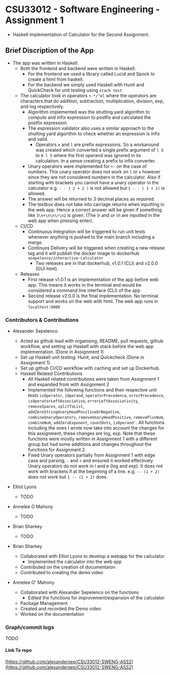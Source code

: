 # CSU33012 - Software Engineering - Assignment 1
* Haskell implementation of Calculator for the Second Assignment.

## Brief Discription of the App
* The app was written in Haskell. 
    - Both the frontend and backend were written in Haskell. 
        - For the frontend we used a library called Lucid and Spock to create a html from haskell. 
        - For the backend we simply used Haskell with Hunit and QuickCheck for unit testing using `stack test`
    - The calculator took in operators `+-*/^el` where the operators are characters that do 
      addition, subtraction, multiplication, division, exp, and log respectively.
        - Algorithm implemented was the shutting yard algorithm to compute and infix expression to postfix and calculated the postfix expression.
        - The expression validator also uses a similar approach to the shutting yard algorithm to check whether an expression is infix and valid.
            - Operators `e` and `l` are prefix expressions. So a workaround was created which converted a single prefix argument
              of `l 5` to `0 l 5` where the first operand was ignored in its calculation. In a sense creating a prefix to infix converter.
        - Unary operators were implemented for `+-` on the case of numbers. This unary operator does not work on `l` or `e` however since they
          are not considered numbers in the calculator. Also if starting with brackets you cannot have a unary operator in the calculator e.g.
          `- - ( 1 + 2 )` is not allowed but `1 - - ( 1 + 2)` is allowed.
        - The answer will be returned to 3 decimal places as required.
        - The textbox does not take into carriage returns when inputting in the web app. Hence a correct answer will be given 
          if something like `3\n+\n\n\r\n2` is given. (The *\r* and or *\n* are inputted in the web app when pressing enter).
    - CI/CD
        - Continuous Integration will be triggered to run unit tests whenever anything is pushed to the main branch including a merge.
        - Continuos Delivery will be triggered when creating a new release tag and it will publish the docker image to dockerhub `asepelenco/interactive-calculator` 
            - Two releases are in that dockerhub, v1.0.1 (CLI) and v2.0.0 (GUI html). 
    - Releases
        - First release v1.0.1 is an implementation of the app before web app. This means it works in the terminal and would be considered a 
          command line interface (CLI) of the app
        - Second release v2.0.0 is the final implementation. No terminal support and works on the web with html. The web app runs in `localhost:8080` 
      

### Contributors & Contributions
* Alexander Sepelenco
    - Acted as github lead with organising, README, pull requests, 
      github workflow, and setting up Haskell with stack before the web app implementation. (Done in Assignment 1)
    - Set up Haskell unit testing: Hunit, and Quickcheck (Done in Assignment 1).
    - Set up github CI/CD workflow with caching and set up Dockerhub.
    * Haskell Related Contributions
        - All Haskell related contributions were taken from Assignment 1
          and expanded from with Assignment 2
        - Implemented the following functions and their respective unit tests
          `isOperator`, `iOperand`, `operatorPrecedence`, `errorPrecedence`,
          `isOperatorLeftAssociative`, `errorLeftAssociativity`, `removeSpaces`,
          `splitToList`, `addZeroStringUnaryHeadPositiveOrNegative`,
          `combineUnaryOperators`, `removeUnaryHeadPositive`, `removePlusNum`,
          `combineNum`, `addZeroExponent`, `countDots`, `isOperand'`. All functions including the ones I wrote
          now take into account the changes for this assignment, these changes are log, exp. Note that these functions were mostly
          written in Assignment 1 with a different group but had some additions and changes throughout the functions for Assignment 2.
        - Fixed Unary operators partially from Assignment 1 with edge case and parsing, `-` and `+` and ensured it worked effectively
          Unary operators do not work in l and e (log and exp). It does not work with brackets if at the beginning of a line.
          e.g. `-- (1 + 2)` does not work but `1 -- (1 + 2)` does.
* Elliot Lyons
    - TODO
* Annelee O Mahony
    - TODO
* Brian Sharkey
    - TODO

* Brian Sharkey
  * Collaborated with Elliot Lyons to develop a webapp for the calculator
    * Implemented the calculator into the web app
  * Contributed on the creation of documentaion
  * Contributed to creating the demo video

* Annelee O' Mahony
  * Collaborated with Alexander Sepelenco on the functions 
    * Edited the functions for improvement/expansion of the calculator
  * Package Management
  * Created and recorded the Demo video
  * Worked on the documentation


### Graph/commit logs
*TODO*

#### Link To repo
[https://github.com/alexandersep/CSU33012-SWENG-ASS2](https://github.com/alexandersep/CSU33012-SWENG-ASS2) 
